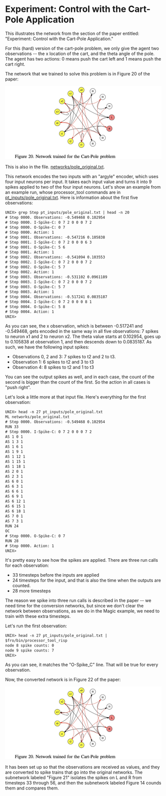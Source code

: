 # Experiment: Control with the Cart-Pole Application

This illustrates the network from the section of the paper entitled: "Experiment:
Control with the Cart-Pole Application."

For this (hard) version of the cart-pole problem, we only give the agent two observations -- the
x location of the cart, and the theta angle of the pole.  The agent has two actions: 0
means push the cart left and 1 means push the cart right.

The network that we trained to solve this problem is in Figure 20 of the paper:

![../jpg/figure_20.jpg](../jpg/figure_20.jpg)

This is also in the file.
[networks/pole_original.txt](networks/pole_original.txt).

This network encodes the two inputs with an "argyle" encoder, which uses four input neurons
per input.  It takes each input value
and turns it into 9 spikes applied to two of the four input neurons.  Let's show
an example from an example run, whose processor_tool commands are in
[pt_inputs/pole_original.txt](pt_inputs/pole_original.txt).  Here is information
about the first five observations:

```
UNIX> grep Step pt_inputs/pole_original.txt | head -n 20
# Step 0000. Observations: -0.549468 0.102954
# Step 0000. I-Spike-C: 0 7 2 0 0 0 7 2
# Step 0000. O-Spike-C: 0 7
# Step 0000. Action: 1
# Step 0001. Observations: -0.547216 0.105838
# Step 0001. I-Spike-C: 0 7 2 0 0 0 6 3
# Step 0001. O-Spike-C: 5 6
# Step 0001. Action: 1
# Step 0002. Observations: -0.541094 0.103553
# Step 0002. I-Spike-C: 0 7 2 0 0 0 7 2
# Step 0002. O-Spike-C: 5 7
# Step 0002. Action: 1
# Step 0003. Observations: -0.531102 0.0961189
# Step 0003. I-Spike-C: 0 7 2 0 0 0 7 2
# Step 0003. O-Spike-C: 5 7
# Step 0003. Action: 1
# Step 0004. Observations: -0.517241 0.0835187
# Step 0004. I-Spike-C: 0 7 2 0 0 0 8 1
# Step 0004. O-Spike-C: 5 8
# Step 0004. Action: 1
UNIX> 
```

As you can see, the x observation, which is between -0.517241 and -0.549468, gets encoded
in the same way in all five observations: 7 spikes to neuron x1 and 2 to neuron x2.
The theta value starts at 0.102954, goes up to 0.105838 at observation 1, and then
descends down to 0.0835187.  As such, we have the following input spikes:

- Observations 0, 2 and 3: 7 spikes to t2 and 2 to t3.
- Observation 1: 6 spikes to t2 and 3 to t3
- Observation 4: 8 spikes to t2 and 1 to t3

You can see the output spikes as well, and in each case, the count of the second is bigger
than the count of the first.  So the action in all cases is "push right".

Let's look a little more at that input file.  Here's everything for the first observation:

```
UNIX> head -n 27 pt_inputs/pole_original.txt
ML networks/pole_original.txt
# Step 0000. Observations: -0.549468 0.102954
RUN 33
# Step 0000. I-Spike-C: 0 7 2 0 0 0 7 2
AS 1 0 1
AS 1 3 1
AS 1 6 1
AS 1 9 1
AS 1 12 1
AS 1 15 1
AS 1 18 1
AS 2 0 1
AS 2 3 1
AS 6 0 1
AS 6 3 1
AS 6 6 1
AS 6 9 1
AS 6 12 1
AS 6 15 1
AS 6 18 1
AS 7 0 1
AS 7 3 1
RUN 24
OC
# Step 0000. O-Spike-C: 0 7
RUN 28
# Step 0000. Action: 1
UNIX>
```

It's pretty easy to see how the spikes are applied.  There are three run calls for each
observation:

- 33 timesteps before the inputs are applied
- 24 timesteps for the input, and that is also the time when the outputs are counted.
- 28 more timesteps 

The reason we spike into three run calls is described in the paper -- we need time for
the conversion networks, but since we don't clear the network between observations, as
we do in the Magic example, we need to train with these extra timesteps.

Let's run the first observation:

```
UNIX> head -n 27 pt_inputs/pole_original.txt | $fro/bin/processor_tool_risp
node 8 spike counts: 0
node 9 spike counts: 7
UNIX> 
```

As you can see, it matches the "O-Spike_C" line.  That will be true for every observation.

Now, the converted network is in Figure 22 of the paper:

![../jpg/figure_20.jpg](../jpg/figure_20.jpg)

It has been set up so that the observations are received as values, and they are converted
to spike trains that go into the original networks.  The subnetwork labeled "Figure 21"
isolates the spikes on L and R from timesteps 33 through 56, and then the subnetwork
labeled Figure 14 counds them and compares them.  




